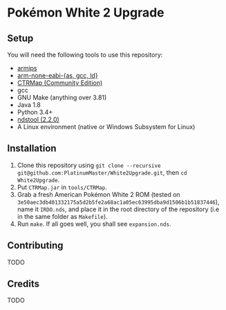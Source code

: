 # Pokémon White 2 Upgrade

## Setup
You will need the following tools to use this repository:
- [armips](https://github.com/Kingcom/armips/releases)
- [arm-none-eabi-{as, gcc, ld}](https://developer.arm.com/downloads/-/gnu-rm)
- [CTRMap (Community Edition)](https://github.com/kingdom-of-ds-hacking/CTRMap-CE/releases)
- gcc
- GNU Make (anything over 3.81)
- Java 1.8
- Python 3.4+
- [ndstool (2.2.0)](https://github.com/devkitPro/ndstool)
- A Linux environment (native or Windows Subsystem for Linux)

## Installation
1) Clone this repository using `git clone --recursive git@github.com:PlatinumMaster/White2Upgrade.git`, then `cd White2Upgrade`.
2) Put `CTRMap.jar` in `tools/CTRMap`.
3) Grab a fresh American Pokémon White 2 ROM (tested on `3e50aec3db401332175a5d2b5fe2a68ac1a05ec63995dba9d1506b1b51837446`), name it `IRDO.nds`, and place it in the root directory of the repository (i.e in the same folder as `Makefile`).
4) Run `make`. If all goes well, you shall see `expansion.nds`.

## Contributing
TODO

## Credits
TODO